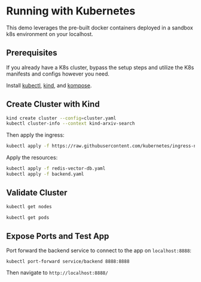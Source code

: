 # Running with Kubernetes

This demo leverages the pre-built docker containers deployed in a sandbox k8s environment on your localhost.

## Prerequisites
If you already have a K8s cluster, bypass the setup steps and utilize the K8s manifests and configs however you need.

Install [kubectl](https://kubernetes.io/docs/reference/kubectl/), [kind](https://kind.sigs.k8s.io/), and [kompose](https://kompose.io/).

## Create Cluster with Kind
```bash
kind create cluster --config=cluster.yaml
kubectl cluster-info --context kind-arxiv-search
```

Then apply the ingress:
```bash
kubectl apply -f https://raw.githubusercontent.com/kubernetes/ingress-nginx/main/deploy/static/provider/kind/deploy.yaml
```

Apply the resources:
```bash
kubectl apply -f redis-vector-db.yaml
kubectl apply -f backend.yaml
```

## Validate Cluster
```bash
kubectl get nodes
```
```bash
kubectl get pods
```

## Expose Ports and Test App
Port forward the backend service to connect to the app on `localhost:8888`:
```
kubectl port-forward service/backend 8888:8888
```

Then navigate to `http://localhost:8888/`